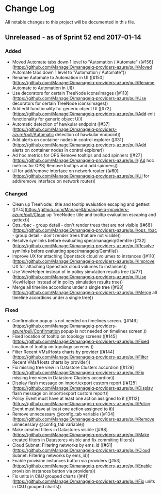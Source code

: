 # Change Log

All notable changes to this project will be documented in this file.

## Unreleased - as of Sprint 52 end 2017-01-14

### Added
- Moved Automate tabs down 1 level to "Automation / Automate" ([#156](https://github.com/ManageIQ/manageiq-providers-azure/pull/Moved Automate tabs down 1 level to "Automation / Automate"))
- Rename Automate to Automation in UI ([#150](https://github.com/ManageIQ/manageiq-providers-azure/pull/Rename Automate to Automation in UI))
- Use decorators for certain TreeNode icons/images ([#118](https://github.com/ManageIQ/manageiq-providers-azure/pull/Use decorators for certain TreeNode icons/images))
- Add edit functionality for generic object UI ([#72](https://github.com/ManageIQ/manageiq-providers-azure/pull/Add edit functionality for generic object UI))
- Automatic detection of hawkular endpoint ([#37](https://github.com/ManageIQ/manageiq-providers-azure/pull/Automatic detection of hawkular endpoint))
- Add alerts on container nodes in control explorer ([#31](https://github.com/ManageIQ/manageiq-providers-azure/pull/Add alerts on container nodes in control explorer))
- Ad hoc metrics for OPS Remove tooltips and add spinners ([#27](https://github.com/ManageIQ/manageiq-providers-azure/pull/[Ad hoc metrics for OPS] Remove tooltips and add spinners))
- UI for add/remove interface on network router ([#60](https://github.com/ManageIQ/manageiq-providers-azure/pull/UI for add/remove interface on network router))

### Changed
- Clean up TreeNode:: title and tooltip evaluation escaping and gettext ([#74](https://github.com/ManageIQ/manageiq-providers-azure/pull/Clean up TreeNode:: title and tooltip evaluation escaping and gettext))
- Ops_rbac - group detail - don't render trees that are not visible ([#68](https://github.com/ManageIQ/manageiq-providers-azure/pull/ops_rbac - group detail - don't render trees that are not visible))
- Resolve symlinks before evaluating spec/manageiq/Gemfile ([#32](https://github.com/ManageIQ/manageiq-providers-azure/pull/Resolve symlinks before evaluating spec/manageiq/Gemfile))
- Improve UX for attaching Openstack cloud volumes to instances ([#110](https://github.com/ManageIQ/manageiq-providers-azure/pull/Improve UX for attaching Openstack cloud volumes to instances))
- Use ViewHelper instead of <tags> in policy simulation results tree ([#77](https://github.com/ManageIQ/manageiq-providers-azure/pull/Use ViewHelper instead of <tags> in policy simulation results tree))
- Merge all timeline accordions under a single tree ([#63](https://github.com/ManageIQ/manageiq-providers-azure/pull/Merge all timeline accordions under a single tree))

### Fixed

- Confirmation popup is not needed on timelines screen. ([#146](https://github.com/ManageIQ/manageiq-providers-azure/pull/Confirmation popup is not needed on timelines screen.))
- Fixed location of tooltip on topology screens ([#145](https://github.com/ManageIQ/manageiq-providers-azure/pull/Fixed location of tooltip on topology screens.))
- Filter Recent VMs/Hosts charts by provider ([#144](https://github.com/ManageIQ/manageiq-providers-azure/pull/Filter Recent VMs/Hosts charts by provider))
- Fix missing tree view in Datastore Clusters accordion ([#129](https://github.com/ManageIQ/manageiq-providers-azure/pull/Fix missing tree view in Datastore Clusters accordion))
- Display flash message on import/export custom report ([#125](https://github.com/ManageIQ/manageiq-providers-azure/pull/Display flash message on import/export custom report))
- Policy Event must have at least one action assigned to it ([#112](https://github.com/ManageIQ/manageiq-providers-azure/pull/Policy Event must have at least one action assigned to it))
- Remove unnecessary @config_tab variable ([#104](https://github.com/ManageIQ/manageiq-providers-azure/pull/Remove unnecessary @config_tab variable))
- Make created filters in Datastores visible ([#98](https://github.com/ManageIQ/manageiq-providers-azure/pull/Make created filters in Datastores visible and fix commiting filters))
- Cloud Subnet: Filtering networks by ems_id ([#61](https://github.com/ManageIQ/manageiq-providers-azure/pull/Cloud Subnet: Filtering networks by ems_id))
- Enable provision instances button via providers ([#53](https://github.com/ManageIQ/manageiq-providers-azure/pull/Enable provision instances button via providers))
- Fix units in C&U grouped charts ([#41](https://github.com/ManageIQ/manageiq-providers-azure/pull/Fix units in C&U grouped charts))
